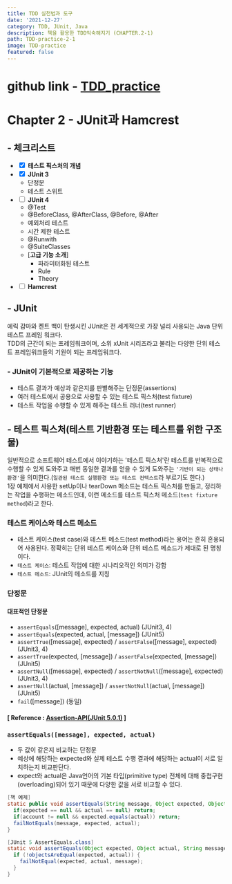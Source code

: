 ```yaml
---
title: TDD 실천법과 도구
date: '2021-12-27'
category: TDD, JUnit, Java
description: 책을 활용한 TDD익숙해지기 (CHAPTER.2-1)
path: TDD-practice-2-1
image: TDD-practice
featured: false
---
```


# github link - [TDD_practice](https://github.com/KwonCheulJin/TDD_practice)

# Chapter 2 - JUnit과 Hamcrest

## - 체크리스트

- <input type="checkbox" checked/> **테스트 픽스처의 개념**
- <input type="checkbox" checked/> **JUnit 3**
  - 단정문
  - 테스트 스위트
- <input type="checkbox"/> **JUnit 4**
  - @Test
  - @BeforeClass, @AfterClass, @Before, @After
  - 예외처리 테스트
  - 시간 제한 테스트
  - @Runwith
  - @SuiteClasses
  - [**고급 기능 소개**]
    - 파라미터화된 테스트
    - Rule
    - Theory
- <input type="checkbox"/> **Hamcrest**

## - JUnit

에릭 감마와 켄트 백이 탄생시킨 JUnit은 전 세계적으로 가장 널리 사용되는 Java 단위 테스트 프레임 워크다.<br>
TDD의 근간이 되는 프레임워크이며, 소위 xUnit 시리즈라고 불리는 다양한 단위 테스트 프레임워크들의 기원이 되는 프레임워크다.

### - JUnit이 기본적으로 제공하는 기능

- 테스트 결과가 예상과 같은지를 판별해주는 단정문(assertions)
- 여러 테스트에서 공용으로 사용할 수 있는 테스트 픽스처(test fixture)
- 테스트 작업을 수행할 수 있게 해주는 테스트 러너(test runner)

## - 테스트 픽스처(테스트 기반환경 또는 테스트를 위한 구조물)

일반적으로 소프트웨어 테스트에서 이야기하는 '테스트 픽스처'란 테스트를 반복적으로 수행할 수 있게 도와주고 매번 동일한 결과를 얻을 수 있게 도와주는 `'기반이 되는 상태나 환경'`을 의미한다.(`일관된 테스트 실행환경 또는 테스트 컨텍스트`라 부르기도 한다.)<br>
1장 예제에서 사용한 setUp이나 tearDown 메소드는 테스트 픽스처를 만들고, 정리하는 작업을 수행하는 메소드인데, 이런 메소드를 테스트 픽스처 메소드(`test fixture method`)라고 한다.

### 테스트 케이스와 테스트 메소드

- 테스트 케이스(test case)와 테스트 메소드(test method)라는 용어는 흔히 혼용되어 사용된다. 정확히는 단위 테스트 케이스와 단위 테스트 메소드가 제대로 된 명칭이다.
- `테스트 케이스`: 테스트 작업에 대한 시나리오적인 의미가 강함
- `테스트 메소드`: JUnit의 메소드를 지칭

### 단정문

#### 대표적인 단정문

- `assertEquals`([message], expected, actual) (JUnit3, 4)
- `assertEquals`(expected, actual, [message]) (JUnit5)
- `assertTrue`([message], expected) / `assertFalse`([message], expected) (JUnit3, 4)
- `assertTrue`(expected, [message]) / `assertFalse`(expected, [message]) (JUnit5)
- `assertNull`([message], expected) / `assertNotNull`([message], expected) (JUnit3, 4)
- `assertNull`(actual, [message]) / `assertNotNull`(actual, [message]) (JUnit5)
- `fail`([message]) (동일)

#### [ Reference : [Assertion-API(JUnit 5.0.1)](https://junit.org/junit5/docs/5.0.1/api/org/junit/jupiter/api/Assertions.html) ]

### `assertEquals([message], expected, actual)`

- 두 값이 같은지 비교하는 단정문
- 예상에 해당하는 expected와 실제 테스트 수행 결과에 해당하는 actual이 서로 일치하는지 비교판단다.
- expect와 actual은 Java언어의 기본 타입(primitive type) 전체에 대해 중첩구현(overloading)되어 있기 때문에 다양한 값을 서로 비교할 수 있다.

```java
[책 예제]
static public void assertEquals(String message, Object expected, Object actual) {
  if(expected == null && actual == null) return;
  if(account != null && expected.equals(actual)) return;
  failNotEquals(message, expected, actual);
}
```

```java
[JUnit 5 AssertEquals.class]
static void assertEquals(Object expected, Object actual, String message) {
  if (!objectsAreEqual(expected, actual)) {
    failNotEqual(expected, actual, message);
  }
}
```

